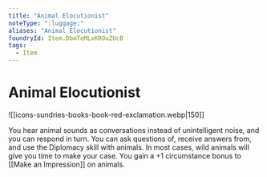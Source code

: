 ```yaml
---
title: "Animal Elocutionist"
noteType: ":luggage:"
aliases: "Animal Elocutionist"
foundryId: Item.DbmTeMLxKROuZUcB
tags:
  - Item
---
```


# Animal Elocutionist
![[icons-sundries-books-book-red-exclamation.webp|150]]

You hear animal sounds as conversations instead of unintelligent noise, and you can respond in turn. You can ask questions of, receive answers from, and use the Diplomacy skill with animals. In most cases, wild animals will give you time to make your case. You gain a +1 circumstance bonus to [[Make an Impression]] on animals.
